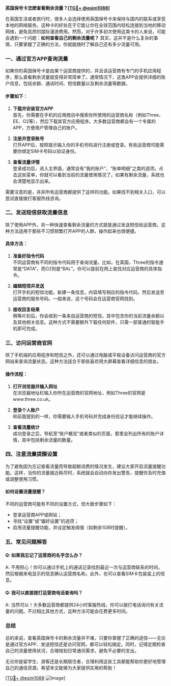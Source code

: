 **英国保号卡怎麽查看剩余流量？[[TG💪+ @esim1088](https://t.me/s/esim1088)]**

在英国生活或者旅行时，很多人会选择使用英国保号卡来保持与国内的联系或享受本地的网络服务。这种卡的好处在于它能让你在全球范围内轻松连接到当地的移动网络，避免高昂的国际漫游费用。然而，对于许多初次使用这类卡的人来说，可能会遇到一个问题：**如何查看自己的剩余流量呢？** 其实，这并不是什么复杂的事情，只要掌握了正确的方法，你就能随时了解自己还有多少流量可用。

### **一、通过官方APP查询流量**

如果你的英国保号卡是由某个运营商提供的，并且该运营商有专门的手机应用程序，那么查看剩余流量就变得非常简单了。通常情况下，这类APP会提供详细的账户信息，包括余额、通话时间、短信数量以及剩余流量等数据。

#### **步骤如下：**
1. **下载并安装官方APP**  
   首先，你需要在手机的应用商店中搜索你所使用的运营商名称（例如Three、EE、O2等），然后下载其官方应用程序。大多数运营商都会有一个专属的APP，方便用户管理自己的账户。

2. **注册并登录账号**  
   打开APP后，按照提示输入你的手机号码进行注册或登录。有些运营商可能需要你绑定SIM卡号码以验证身份。

3. **查看流量详情**  
   登录成功后，进入主界面，通常会有“我的账户”、“账单明细”之类的选项。点击这些菜单，你就可以看到当前的流量使用情况了。如果有剩余流量，系统也会清楚地显示出来。

需要注意的是，并非所有运营商都提供了这样的功能。如果找不到相关入口，可以尝试直接拨打客服热线咨询。

### **二、发送短信获取流量信息**

除了使用APP外，另一种快速查看剩余流量的方式就是通过发送短信给运营商。这种方法适用于那些不习惯频繁打开APP的人群，操作起来也很便捷。

#### **具体方法：**
1. **准备好指令代码**  
   不同运营商有不同的指令代码用于查询流量。比如，在英国，Three的指令通常是“DATA”，而O2则是“BAL”。你可以提前在网上查找对应运营商的具体指令。

2. **编辑短信并发送**  
   打开手机的短信功能，新建一条信息，内容填写相应的指令代码，然后发送至运营商的服务号码。一般来说，这个号码会在运营商官网找到。

3. **接收回复结果**  
   稍等片刻后，你会收到一条来自运营商的短信，其中包含你的当前流量余额以及其他相关信息。这种方式不需要额外下载任何软件，只需一部普通的智能手机即可完成。

### **三、访问运营商官网**

除了手机端的应用程序和短信之外，还可以通过电脑或平板设备访问运营商的官方网站来查询流量状态。这种方法适合于那些喜欢用大屏幕查看详细信息的朋友。

#### **操作流程：**
1. **打开浏览器并输入网址**  
   在浏览器地址栏输入你所在运营商的官网地址，例如Three的官网是www.three.co.uk。

2. **登录个人账户**  
   和前面提到的一样，你需要输入手机号码并完成身份验证才能继续操作。

3. **查看流量统计**  
   成功登录之后，导航至“账户概览”或者类似的页面，那里会列出所有的账户详情，其中包括剩余流量的数量。

### **四、注意流量提醒设置**

为了避免因为忘记查看流量而导致超额消费的情况发生，建议大家开启流量提醒功能。这样，当你的流量接近耗尽时，系统就会自动向你发出警告，提醒你及时充值或调整使用习惯。

#### **如何设置流量提醒？**
不同的运营商可能有不同的设置方式，但大致步骤如下：
- 登录运营商APP或网站；
- 寻找“设置”或“偏好设置”的选项；
- 启用流量提醒功能，并设定触发阈值（如剩余1GB时提醒）。

### **五、常见问题解答**

#### **Q: 如果我忘记了运营商的名字怎么办？**
A: 不用担心！你可以通过手机上的通话记录找到最近一次与运营商联系的时间，然后根据来电显示的信息确认运营商名称。此外，也可以查看SIM卡包装盒上的信息。

#### **Q: 我可以直接拨打运营商电话查询吗？**
A: 当然可以！大多数运营商都提供24小时客服热线，你可以拨打电话询问有关流量的问题。不过相比其他方式，这种方法可能会花费更多时间。

### **总结**

总的来说，查看英国保号卡的剩余流量并不难，只要你掌握了正确的途径——无论是通过官方APP、发送短信还是访问官网，都可以轻松搞定。同时，记得定期检查自己的流量使用状况，合理规划日常通讯需求，避免不必要的支出。

无论你是留学生、游客还是长期居住者，合理利用这些工具都能帮助你更好地管理自己的通信资源。希望本文能够为大家提供实用的帮助！

[[TG💪+ @esim1088](https://t.me/s/esim1088) ![Image](https://i.postimg.cc/4NQfJmqS/Snipaste-2025-05-13-00-14-12.png)]